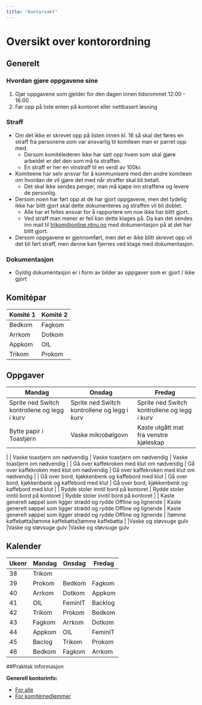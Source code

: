 ```yaml
---
title: "Kontorvakt"
---
```


# Oversikt over kontorordning

## Generelt

### Hvordan gjøre oppgavene sine

1. Gjør oppgavene som gjelder for den dagen innen tidsrommet 12:00 - 16:00
2. Før opp på liste enten på kontoret eller nettbasert løsning

### Straff

- Om det ikke er skrevet opp på listen innen kl. 16 så skal det føres en straff fra personene som var ansvarlig til komiteen man er parret opp med. 
    - Dersom komitélederen ikke har satt opp hvem som skal gjøre arbeidet er det den som må ta straffen.
    - En straff er her en vinstraff til en verdi av 100kr.
- Komiteene har selv ansvar for å kommunisere med den andre komiteen om hvordan de vil gjøre det med når straffer skal bli betalt. 
    - Det skal ikke sendes penger, man må kjøpe inn straffene og levere de personlig.
- Dersom noen har ført opp at de har gjort oppgavene, men det tydelig ikke har blitt gjort skal dette dokumenteres og straffen vil bli doblet.
    - Alle har et felles ansvar for å rapportere om noe ikke har blitt gjort.
    - Ved straff man mener er feil kan dette klages på. Da kan det sendes inn mail til trikom@online.ntnu.no med dokumentasjon på at det har blitt gjort.
- Dersom oppgavene er gjennomført, men det er ikke blitt skrevet opp vil det bli ført straff, men denne kan fjernes ved klage med dokumentasjon.

### Dokumentasjon

- Gyldig dokumentasjon er i form av bilder av oppgaver som er gjort / ikke gjort

## Komitépar

| Komité 1 | Komité 2 |
| -------- | -------- |
| Bedkom   | Fagkom   |
| Arrkom   | Dotkom   |
| Appkom   | OIL      |
| Trikom   | Prokom   |

## Oppgaver

| Mandag                                                       | Onsdag                                                       | Fredag                                                       |
| ------------------------------------------------------------ | ------------------------------------------------------------ | ------------------------------------------------------------ |
| Sprite ned Switch kontrollene og legg i kurv                 | Sprite ned Switch kontrollene og legg i kurv                 | Sprite ned Switch kontrollene og legg i kurv                 |
| Bytte papir i Toastjern                                      | Vaske mikrobølgovn                                           | Kaste utgått mat fra venstre kjøleskap                       
|
| Vaske toastjern om nødvendig                                 | Vaske toastjern om nødvendig                                 | Vaske toastjern om nødvendig                                 |
| Gå over kaffekroken med klut om nødvendig                    | Gå over kaffekroken med klut om nødvendig                    | Gå over kaffekroken med klut om nødvendig                    |
| Gå over bord, kjøkkenbenk og kaffebord med klut              | Gå over bord, kjøkkenbenk og kaffebord med klut              | Gå over bord, kjøkkenbenk og kaffebord med klut              |
| Rydde stoler inntil bord på kontoret                         | Rydde stoler inntil bord på kontoret                         | Rydde stoler inntil bord på kontoret                         |
| Kaste generelt søppel som ligger strødd og rydde Offline og lignende | Kaste generelt søppel som ligger strødd og rydde Offline og lignende | Kaste generelt søppel som ligger strødd og rydde Offline og lignende 
|
|tømme kaffebøtta|tømme kaffebøtta|tømme kaffebøtta
|
|Vaske og støvsuge gulv |Vaske og støvsuge gulv |Vaske og støvsuge gulv 





## Kalender

| Ukenr        | Mandag          | Onsdag          | Fredag          |
| ------------ | --------------- | --------------- | --------------- |
| 38 | Trikom|
| 39 | Prokom | Bedkom | Fagkom |
| 40 | Arrkom | Dotkom |Appkom |
| 41 | OIL | FeminIT | Backlog |
| 42 | Trikom | Prokom | Bedkom |
| 43 | Fagkom | Arrkom | Dotkom |
| 44 | Appkom | OIL | FeminIT |
| 45 | Baclog | Trikom | Prokom |
| 46 | Bedkom | Fagkom | Arrkom|







##Praktisk informasjon

**Generell kontorinfo:**

- [For alle](https://online.ntnu.no/wiki/online/kontoret/)
- [For komitémedlemmer](https://online.ntnu.no/wiki/komiteer/kontoret/)